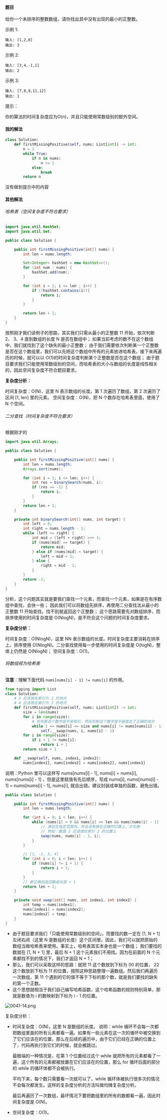 #### 题目

给你一个未排序的整数数组，请你找出其中没有出现的最小的正整数。

示例 1:

```
输入: [1,2,0]
输出: 3
```


示例 2:

```
输入: [3,4,-1,1]
输出: 2
```


示例 3:

```
输入: [7,8,9,11,12]
输出: 1
```


提示：

你的算法的时间复杂度应为O(n)，并且只能使用常数级别的额外空间。

#### 我的解法

```python
class Solution:
    def firstMissingPositive(self, nums: List[int]) -> int:
        n = 1
        while True:
            if n in nums:
                n += 1
            else:
                break
        return n
```

没有做到提示中的内容

#### 其他解法

###### 哈希表（空间复杂度不符合要求）

```Java
import java.util.HashSet;
import java.util.Set;

public class Solution {

    public int firstMissingPositive(int[] nums) {
        int len = nums.length;

        Set<Integer> hashSet = new HashSet<>();
        for (int num : nums) {
            hashSet.add(num);
        }

        for (int i = 1; i <= len ; i++) {
            if (!hashSet.contains(i)){
                return i;
            }
        }

        return len + 1;
    }
}
```

按照刚才我们读例子的思路，其实我们只需从最小的正整数 11 开始，依次判断 2、 3、4 直到数组的长度 N 是否在数组中；
如果当前考虑的数不在这个数组中，我们就找到了这个缺失的最小正整数；
由于我们需要依次判断某一个正整数是否在这个数组里，我们可以先把这个数组中所有的元素放进哈希表。接下来再遍历的时候，就可以以 O(1)的时间复杂度判断某个正整数是否在这个数组；
由于题目要求我们只能使用常数级别的空间，而哈希表的大小与数组的长度是线性相关的，因此空间复杂度不符合题目要求。

**复杂度分析：**

时间复杂度：O(N)，这里 N 表示数组的长度。第 1 次遍历了数组，第 2 次遍历了区间 [1, len] 里的元素。
空间复杂度：O(N)，把 N 个数存在哈希表里面，使用了 N 个空间。

###### 二分查找（时间复杂度不符合要求）



根据刚才的

```Java
import java.util.Arrays;

public class Solution {

    public int firstMissingPositive(int[] nums) {
        int len = nums.length;
        Arrays.sort(nums);

        for (int i = 1; i <= len; i++) {
            int res = binarySearch(nums, i);
            if (res == -1) {
                return i;
            }
        }
        return len + 1;
    }

    private int binarySearch(int[] nums, int target) {
        int left = 0;
        int right = nums.length - 1;
        while (left <= right) {
            int mid = (left + right) >>> 1;
            if (nums[mid] == target) {
                return mid;
            } else if (nums[mid] < target) {
                left = mid + 1;
            } else {
                right = mid - 1;
            }
        }
        return -1;
    }
}
```

分析，这个问题其实就是要我们查找一个元素，而查找一个元素，如果是在有序数组中查找，会快一些；
因此我们可以将数组先排序，再使用二分查找法从最小的正整数 11 开始查找，找不到就返回这个正整数；
这个思路需要先对数组排序，而排序使用的时间复杂度是 O(NlogN)，是不符合这个问题的时间复杂度要求。

**复杂度分析：**

时间复杂度：O(NlogN)，这里 NN 表示数组的长度。时间复杂度主要消耗在排序上，排序使用 O(NlogN)。二分查找使用每一步使用的时间复杂度是 O(logN)，整体上仍然是 O(NlogN)；
空间复杂度：O(1)。

###### 将数组视为哈希表

**注意**：理解下面代码 `nums[nums[i] - 1] != nums[i]` 的作用。

```python
from typing import List
class Solution:
    # 3 应该放在索引为 2 的地方
    # 4 应该放在索引为 3 的地方
    def firstMissingPositive(self, nums: List[int]) -> int:
        size = len(nums)
        for i in range(size):
            # 先判断这个数字是不是索引，然后判断这个数字是不是放在了正确的地方
            while 1 <= nums[i] <= size and nums[i] != nums[nums[i] - 1]:
                self.__swap(nums, i, nums[i] - 1)
        for i in range(size):
            if i + 1 != nums[i]:
                return i + 1
        return size + 1

    def __swap(self, nums, index1, index2):
        nums[index1], nums[index2] = nums[index2], nums[index1]
```

说明：Python 里可以这样写 nums[nums[i] - 1], nums[i] = nums[i], nums[nums[i] - 1] ，但是这里赋值有先后顺序，写成 nums[i], nums[nums[i] - 1] = nums[nums[i] - 1], nums[i], 就会出错。建议封装成单独的函数，避免出错。

```Java
public class Solution {

    public int firstMissingPositive(int[] nums) {
        int len = nums.length;

        for (int i = 0; i < len; i++) {
            while (nums[i] > 0 && nums[i] <= len && nums[nums[i] - 1] != nums[i]) {
                // 满足在指定范围内、并且没有放在正确的位置上，才交换
                // 例如：数值 3 应该放在索引 2 的位置上
                swap(nums, nums[i] - 1, i);
            }
        }

        // [1, -1, 3, 4]
        for (int i = 0; i < len; i++) {
            if (nums[i] != i + 1) {
                return i + 1;
            }
        }
        // 都正确则返回数组长度 + 1
        return len + 1;
    }

    private void swap(int[] nums, int index1, int index2) {
        int temp = nums[index1];
        nums[index1] = nums[index2];
        nums[index2] = temp;
    }
}
```



- 由于题目要求我们「只能使用常数级别的空间」，而要找的数一定在 [1, N + 1] 左闭右闭（这里 N 是数组的长度）这个区间里。因此，我们可以就把原始的数组当做哈希表来使用。事实上，哈希表其实本身也是一个数组；
  我们要找的数就在 [1, N + 1] 里，最后 N + 1 这个元素我们不用找。因为在前面的 N 个元素都找不到的情况下，我们才返回 N + 1；
- 那么，我们可以采取这样的思路：就把 11 这个数放到下标为 00 的位置， 22 这个数放到下标为 11 的位置，按照这种思路整理一遍数组。然后我们再遍历一次数组，第 11 个遇到的它的值不等于下标的那个数，就是我们要找的缺失的第一个正数。
- 这个思想就相当于我们自己编写哈希函数，这个哈希函数的规则特别简单，那就是数值为 i 的数映射到下标为 i - 1 的位置。

![0041-14.png](https://pic.leetcode-cn.com/1e4f3f1c9a6fb37c2aa515069508f5f3ef9d72cc55b586790f9bec9705052d17-0041-14.png)

复杂度分析：

- 时间复杂度：O(N)，这里 N 是数组的长度。
  说明：while 循环不会每一次都把数组里面的所有元素都看一遍。如果有一些元素在这一次的循环中被交换到了它们应该在的位置，那么在后续的遍历中，由于它们已经在正确的位置上了，代码再执行到它们的时候，就会被跳过。

  最极端的一种情况是，在第 1 个位置经过这个 while 就把所有的元素都看了一遍，这个所有的元素都被放置在它们应该在的位置，那么 for 循环后面的部分的 while 的循环体都不会被执行。

  平均下来，每个数只需要看一次就可以了，while 循环体被执行很多次的情况不会每次都发生。这样的复杂度分析的方法叫做均摊复杂度分析。

  最后再遍历了一次数组，最坏情况下要把数组里的所有的数都看一遍，因此时间复杂度是 O(N)。

- 空间复杂度：O(1)。


